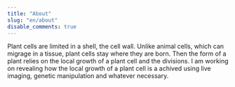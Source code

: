 ```yaml
---
title: "About"
slug: "en/about"
disable_comments: true
---
```


Plant cells are limited in a shell, the cell wall. Unlike animal cells, which can migrage in a tissue, plant cells stay where they are born. Then the form of a plant relies on the local growth of a plant cell and the divisions. I am working on revealing how the local growth of a plant cell is a achived using live imaging, genetic manipulation and whatever necessary.
 
